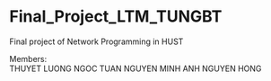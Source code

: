 # Final_Project_LTM_TUNGBT
Final project of Network Programming in HUST

Members:  
THUYET LUONG NGOC
TUAN NGUYEN MINH
ANH NGUYEN HONG
